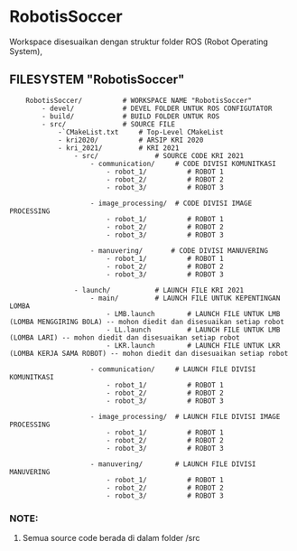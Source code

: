 # RobotisSoccer
Workspace disesuaikan dengan struktur folder ROS (Robot Operating System), 

## FILESYSTEM "RobotisSoccer"

        RobotisSoccer/          # WORKSPACE NAME "RobotisSoccer" 
            - devel/            # DEVEL FOLDER UNTUK ROS CONFIGUTATOR
            - build/            # BUILD FOLDER UNTUK ROS
            - src/              # SOURCE FILE
                -`CMakeList.txt     # Top-Level CMakeList
                - kri2020/          # ARSIP KRI 2020 
                - kri_2021/         # KRI 2021 
                    - src/              # SOURCE CODE KRI 2021
                        - communication/     # CODE DIVISI KOMUNITKASI
                            - robot_1/          # ROBOT 1
                            - robot_2/          # ROBOT 2
                            - robot_3/          # ROBOT 3

                        - image_processing/  # CODE DIVISI IMAGE PROCESSING
                            - robot_1/          # ROBOT 1
                            - robot_2/          # ROBOT 2
                            - robot_3/          # ROBOT 3

                        - manuvering/       # CODE DIVISI MANUVERING
                            - robot_1/          # ROBOT 1
                            - robot_2/          # ROBOT 2
                            - robot_3/          # ROBOT 3

                    - launch/           # LAUNCH FILE KRI 2021
                        - main/         # LAUNCH FILE UNTUK KEPENTINGAN LOMBA
                            - LMB.launch        # LAUNCH FILE UNTUK LMB (LOMBA MENGGIRING BOLA) -- mohon diedit dan disesuaikan setiap robot
                            - LL.launch         # LAUNCH FILE UNTUK LMB (LOMBA LARI) -- mohon diedit dan disesuaikan setiap robot 
                            - LKR.launch        # LAUNCH FILE UNTUK LKR (LOMBA KERJA SAMA ROBOT) -- mohon diedit dan disesuaikan setiap robot 
                        
                        - communication/     # LAUNCH FILE DIVISI KOMUNITKASI
                            - robot_1/          # ROBOT 1
                            - robot_2/          # ROBOT 2
                            - robot_3/          # ROBOT 3

                        - image_processing/  # LAUNCH FILE DIVISI IMAGE PROCESSING
                            - robot_1/          # ROBOT 1
                            - robot_2/          # ROBOT 2
                            - robot_3/          # ROBOT 3

                        - manuvering/        # LAUNCH FILE DIVISI MANUVERING
                            - robot_1/          # ROBOT 1
                            - robot_2/          # ROBOT 2
                            - robot_3/          # ROBOT 3


### NOTE:
1. Semua source code berada di dalam folder /src
